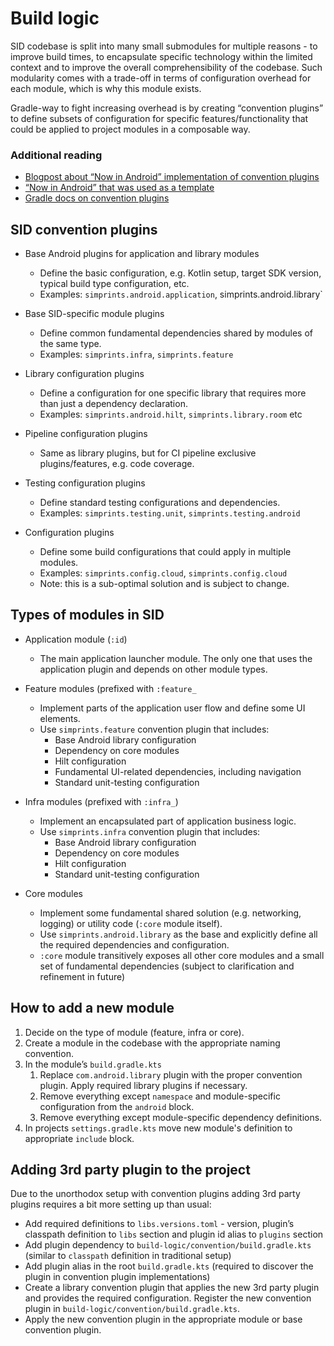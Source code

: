 # Build logic

SID codebase is split into many small submodules for multiple reasons - to improve build times, to
encapsulate specific technology within the limited context and to improve the overall
comprehensibility of the codebase. Such modularity comes with a trade-off in terms of configuration
overhead for each module, which is why this module exists.

Gradle-way to fight increasing overhead is by creating “convention plugins” to define subsets of
configuration for specific features/functionality that could be applied to project modules in a
composable way.

### Additional reading

* [Blogpost about “Now in Android” implementation of convention plugins](https://proandroiddev.com/exploring-now-in-android-gradle-convention-plugins-91983825bcd7)
* [“Now in Android” that was used as a template](https://github.com/android/nowinandroid)
* [Gradle docs on convention plugins](https://docs.gradle.org/current/samples/sample_convention_plugins.html#compiling_convention_plugins)

## SID convention plugins

* Base Android plugins for application and library modules
    * Define the basic configuration, e.g. Kotlin setup, target SDK version, typical build type
      configuration, etc.
    * Examples: `simprints.android.application`, simprints.android.library`

* Base SID-specific module plugins
    * Define common fundamental dependencies shared by modules of the same type.
    * Examples: `simprints.infra`, `simprints.feature`

* Library configuration plugins
    * Define a configuration for one specific library that requires more than just a dependency
      declaration.
    * Examples: `simprints.android.hilt`, `simprints.library.room` etc

* Pipeline configuration plugins
    * Same as library plugins, but for CI pipeline exclusive plugins/features, e.g. code coverage.

* Testing configuration plugins
    * Define standard testing configurations and dependencies.
    * Examples: `simprints.testing.unit`, `simprints.testing.android`

* Configuration plugins
    * Define some build configurations that could apply in multiple modules.
    * Examples: `simprints.config.cloud`, `simprints.config.cloud`
    * Note: this is a sub-optimal solution and is subject to change.

## Types of modules in SID

* Application module (`:id`)
    * The main application launcher module. The only one that uses the application plugin and
      depends on other module types.

* Feature modules (prefixed with `:feature_`
    * Implement parts of the application user flow and define some UI elements.
    * Use `simprints.feature` convention plugin that includes:
        * Base Android library configuration
        * Dependency on core modules
        * Hilt configuration
        * Fundamental UI-related dependencies, including navigation
        * Standard unit-testing configuration

* Infra modules (prefixed with `:infra_`)
    * Implement an encapsulated part of application business logic.
    * Use `simprints.infra` convention plugin that includes:
        * Base Android library configuration
        * Dependency on core modules
        * Hilt configuration
        * Standard unit-testing configuration

* Core modules
    * Implement some fundamental shared solution (e.g. networking, logging) or utility code (`:core`
      module itself).
    * Use `simprints.android.library` as the base and explicitly define all the required
      dependencies and configuration.
    * `:core` module transitively exposes all other core modules and a small set of fundamental
      dependencies (subject to clarification and refinement in future)

## How to add a new module

1. Decide on the type of module (feature, infra or core).
2. Create a module in the codebase with the appropriate naming convention.
3. In the module’s `build.gradle.kts`
    1. Replace `com.android.library` plugin with the proper convention plugin. Apply required
       library
       plugins if necessary.
    2. Remove everything except `namespace` and module-specific configuration from the `android`
       block.
    3. Remove everything except module-specific dependency definitions.
4. In projects `settings.gradle.kts` move new module's definition to appropriate `include` block.

## Adding 3rd party plugin to the project

Due to the unorthodox setup with convention plugins adding 3rd party plugins requires a bit more
setting up than usual:

* Add required definitions to `libs.versions.toml` - version, plugin’s classpath definition
  to `libs` section and plugin id alias to `plugins` section
* Add plugin dependency to `build-logic/convention/build.gradle.kts` (similar to `classpath`
  definition in traditional setup)
* Add plugin alias in the root `build.gradle.kts` (required to discover the plugin in convention
  plugin implementations)
* Create a library convention plugin that applies the new 3rd party plugin and provides the required
  configuration. Register the new convention plugin in `build-logic/convention/build.gradle.kts`.
* Apply the new convention plugin in the appropriate module or base convention plugin. 
